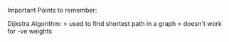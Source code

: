 Important Points to remember:

Dijkstra Algorithm: 
	> used to find shortest path in a graph
	> doesn't work for -ve weights
	
		

